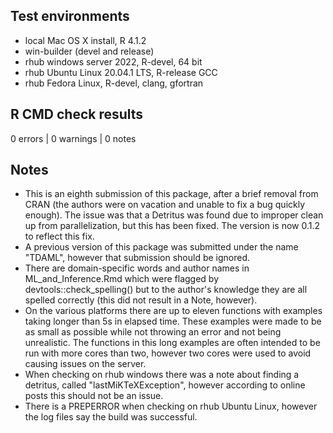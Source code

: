 
## Test environments
* local Mac OS X install, R 4.1.2
* win-builder (devel and release)
* rhub windows server 2022, R-devel, 64 bit
* rhub Ubuntu Linux 20.04.1 LTS, R-release GCC
* rhub Fedora Linux, R-devel, clang, gfortran

## R CMD check results

0 errors | 0 warnings | 0 notes

## Notes

* This is an eighth submission of this package, after a brief removal from CRAN (the authors were on vacation and unable to fix a bug quickly enough). The issue was that a Detritus was found due to improper clean up from parallelization, but this has been fixed. The version is now 0.1.2 to reflect this fix.
* A previous version of this package was submitted under the name "TDAML", however that submission should be ignored.
* There are domain-specific words and author names in ML_and_Inference.Rmd which were flagged by devtools::check_spelling() but to the author's knowledge they are all spelled correctly (this did not result in a Note, however).
* On the various platforms there are up to eleven functions with examples taking longer than 5s in elapsed time. These examples were made to be as small as possible while not throwing an error and not being unrealistic. The functions in this long examples are often intended to be run with more cores than two, however two cores were used to avoid causing issues on the server.
* When checking on rhub windows there was a note about finding a detritus, called "lastMiKTeXException", however according to online posts this should not be an issue.
* There is a PREPERROR when checking on rhub Ubuntu Linux, however the log files say the build was successful.
